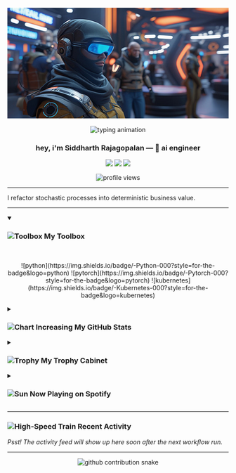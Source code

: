 <p align="center">
  <a href="https://github.com/SiddharthRajagoplan/SiddharthRajagoplan">
    <img src="https://raw.githubusercontent.com/SiddharthRajagoplan/SiddharthRajagoplan/main/header.png" alt="Header Banner"/>
  </a>
</p>

<div align="center">
  <img src="https://readme-typing-svg.demolab.com?font=Fira+Code&weight=700&pause=800&color=F58A07&center=true&vCenter=true&width=900&lines=Architecting AI • Turning ideas into impact" alt="typing animation" />
</div>

<h3 align="center">hey, i'm <b>Siddharth&nbsp;Rajagopalan</b> — 🧠 ai engineer</h3>

<p align="center">
  <a href="https://linkedin.com/in/siddharth-rajagopalan"><img src="https://img.shields.io/badge/LinkedIn-0077B5?style=for-the-badge&logo=linkedin&logoColor=white" /></a>
  <a href="https://twitter.com/_SiddharthR"><img src="https://img.shields.io/badge/Twitter-1DA1F2?style=for-the-badge&logo=twitter&logoColor=white" /></a>
  <a href="mailto:siddharth.rajagopalan01@gmail.com"><img src="https://img.shields.io/badge/Gmail-D14836?style=for-the-badge&logo=gmail&logoColor=white" /></a>
</p>

<p align="center">
  <img src="https://komarev.com/ghpvc/?username=SiddharthRajagoplan&label=profile%20views&color=F58A07&style=flat-square" alt="profile views" />
</p>

---

I refactor stochastic processes into deterministic business value.


---

<details open>
  <summary><h3><img src="https://raw.githubusercontent.com/Tarikul-Islam-Anik/Animated-Fluent-Emojis/master/Emojis/Objects/Toolbox.png" alt="Toolbox" width="25" height="25" /> My Toolbox</h3></summary>
  <br/>
  <p align="center">
    ![python](https://img.shields.io/badge/-Python-000?style=for-the-badge&logo=python) ![pytorch](https://img.shields.io/badge/-Pytorch-000?style=for-the-badge&logo=pytorch) ![kubernetes](https://img.shields.io/badge/-Kubernetes-000?style=for-the-badge&logo=kubernetes)
  </p>
</details>

<details>
  <summary><h3><img src="https://raw.githubusercontent.com/Tarikul-Islam-Anik/Animated-Fluent-Emojis/master/Emojis/Activities/Chart%20Increasing.png" alt="Chart Increasing" width="25" height="25" /> My GitHub Stats</h3></summary>
  <br/>
  <p align="center">
    <img src="https://github-readme-stats.vercel.app/api?username=SiddharthRajagoplan&show_icons=true&theme=radical&border_radius=10&hide_rank=true" width="400" />
    <img src="https://streak-stats.demolab.com?user=SiddharthRajagoplan&theme=radical&hide_border=true" width="400" />
    <br/>
    <img src="https://github-readme-stats.vercel.app/api/top-langs?username=SiddharthRajagoplan&layout=compact&theme=radical&hide=jupyter%20notebook" />
  </p>
</details>

<details>
  <summary><h3><img src="https://raw.githubusercontent.com/Tarikul-Islam-Anik/Animated-Fluent-Emojis/master/Emojis/Activities/Trophy.png" alt="Trophy" width="25" height="25" /> My Trophy Cabinet</h3></summary>
  <br/>
  <p align="center">
    <img src="https://github-profile-trophy.vercel.app/?username=SiddharthRajagoplan&theme=radical&no-frame=true&margin-w=15&margin-h=15" />
  </p>
</details>

<details>
    <summary><h3><img src="https://raw.githubusercontent.com/Tarikul-Islam-Anik/Animated-Fluent-Emojis/master/Emojis/Travel%20and%20places/Sun.png" alt="Sun" width="25" height="25" /> Now Playing on Spotify</h3></summary>
    <br/>
    <p align="center">
        [![spotify-github-profile](https://spotify-github-profile.kittinanx.com/api/view?uid=ay958iji4n9ue896hmgxjy3d9&cover_image=true&theme=compact&show_offline=false&background_color=121212&interchange=true)](https://spotify-github-profile.kittinanx.com/api/view?uid=ay958iji4n9ue896hmgxjy3d9&redirect=true)
    </p>
</details>

---

### <img src="https://raw.githubusercontent.com/Tarikul-Islam-Anik/Animated-Fluent-Emojis/master/Emojis/Travel%20and%20places/High-Speed%20Train.png" alt="High-Speed Train" width="25" height="25" /> Recent Activity
<!--START_SECTION:activity-->
*Psst! The activity feed will show up here soon after the next workflow run.*
<!--END_SECTION:activity-->

---

<p align="center">
  <picture>
    <source media="(prefers-color-scheme: dark)" srcset="https://raw.githubusercontent.com/SiddharthRajagoplan/SiddharthRajagoplan/output/github-contribution-grid-snake-dark.svg" />
    <source media="(prefers-color-scheme: light)" srcset="https://raw.githubusercontent.com/SiddharthRajagoplan/SiddharthRajagoplan/output/github-contribution-grid-snake.svg" />
    <img alt="github contribution snake" src="https://raw.githubusercontent.com/SiddharthRajagoplan/SiddharthRajagoplan/output/github-contribution-grid-snake.svg" />
  </picture>
</p>